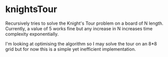 # knightsTour
 Recursively tries to solve the Knight's Tour problem on a board of N length. Currently, a value of 5 works fine but any increase in N increases time complexity exponentially. 
 
 I'm looking at optimising the algorithm so I may solve the tour on an 8*8 grid but for now this is a simple yet inefficient implementation.
